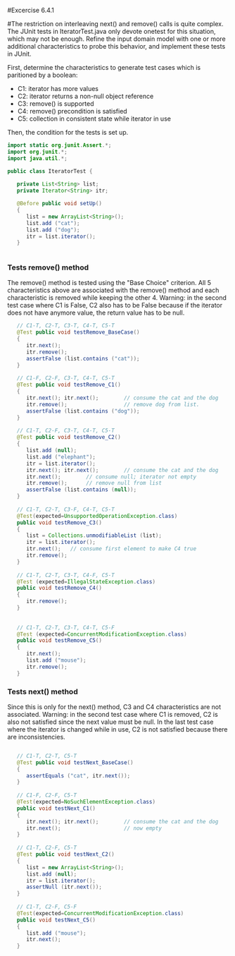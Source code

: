 #Excercise 6.4.1

#The restriction on interleaving next() and remove() calls is quite complex. The JUnit tests in IteratorTest.java only devote onetest for this situation, which may not be enough. Refine the input domain model with one or more additional characteristics to probe this behavior, and implement these tests in JUnit.


First, determine the characteristics to generate test cases which is paritioned by a boolean:

- C1: iterator has more values 
- C2: iterator returns a non-null object reference 
- C3: remove() is supported
- C4: remove() precondition is satisfied
- C5: collection in consistent state while iterator in use 

Then, the condition for the tests is set up.

```Java
import static org.junit.Assert.*;
import org.junit.*;
import java.util.*;

public class IteratorTest {
	
   private List<String> list;      
   private Iterator<String> itr;   

   @Before public void setUp()  
   {
      list = new ArrayList<String>();
      list.add ("cat");
      list.add ("dog");
      itr = list.iterator();
   }
   
```

### Tests remove() method
  
The remove() method is tested using the "Base Choice" criterion. All 5 characteristics above are associated with the remove() method and each characteristic is removed while keeping the other 4. Warning: in the second test case where C1 is False, C2 also has to be False because if the iterator does not have anymore value, the return value has to be null.
   
```Java
   // C1-T, C2-T, C3-T, C4-T, C5-T
   @Test public void testRemove_BaseCase()
   {
      itr.next();
      itr.remove();
      assertFalse (list.contains ("cat"));
   }
   
   // C1-F, C2-F, C3-T, C4-T, C5-T
   @Test public void testRemove_C1()
   {
      itr.next(); itr.next();        // consume the cat and the dog
      itr.remove();                  // remove dog from list.
      assertFalse (list.contains ("dog"));
   }
   
   // C1-T, C2-F, C3-T, C4-T, C5-T
   @Test public void testRemove_C2()
   {
      list.add (null);
      list.add ("elephant");
      itr = list.iterator();
      itr.next(); itr.next();        // consume the cat and the dog
      itr.next();        // consume null; iterator not empty
      itr.remove();      // remove null from list
      assertFalse (list.contains (null));
   }
   
   // C1-T, C2-T, C3-F, C4-T, C5-T
   @Test(expected=UnsupportedOperationException.class)
   public void testRemove_C3()
   {
      list = Collections.unmodifiableList (list);
      itr = list.iterator();
      itr.next();   // consume first element to make C4 true
      itr.remove();
   }
   
   // C1-T, C2-T, C3-T, C4-F, C5-T
   @Test (expected=IllegalStateException.class)
   public void testRemove_C4()
   {
      itr.remove();
   }
      
      
   // C1-T, C2-T, C3-T, C4-T, C5-F
   @Test (expected=ConcurrentModificationException.class)
   public void testRemove_C5()
   {
      itr.next();
      list.add ("mouse");
      itr.remove();
   }

```

### Tests next() method

Since this is only for the next() method, C3 and C4 characteristics are not associated. Warning: in the second test case where C1 is removed, C2 is also not satisfied since the next value must be null. In the last test case where the iterator is changed while in use, C2 is not satisfied because there are inconsistencies.

```Java

   // C1-T, C2-T, C5-T
   @Test public void testNext_BaseCase()
   {
      assertEquals ("cat", itr.next());
   }
   
   // C1-F, C2-F, C5-T
   @Test(expected=NoSuchElementException.class)
   public void testNext_C1()
   {
      itr.next(); itr.next();        // consume the cat and the dog
      itr.next();                    // now empty
   }
   
   // C1-T, C2-F, C5-T
   @Test public void testNext_C2()
   {
      list = new ArrayList<String>();
      list.add (null);
      itr = list.iterator();
      assertNull (itr.next());
   }
   
   // C1-T, C2-F, C5-F
   @Test(expected=ConcurrentModificationException.class)
   public void testNext_C5()  
   {
      list.add ("mouse");
      itr.next();      
   }
   
```